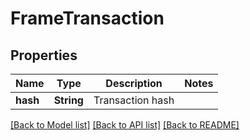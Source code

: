 # FrameTransaction

## Properties

Name | Type | Description | Notes
------------ | ------------- | ------------- | -------------
**hash** | **String** | Transaction hash | 

[[Back to Model list]](../README.md#documentation-for-models) [[Back to API list]](../README.md#documentation-for-api-endpoints) [[Back to README]](../README.md)


